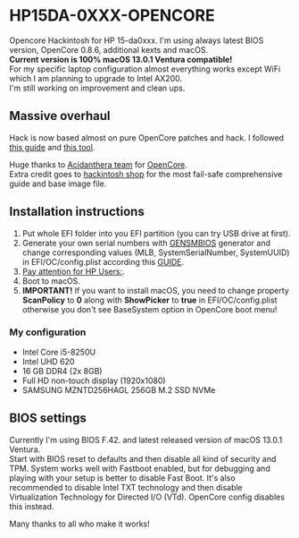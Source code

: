 # HP15DA-0XXX-OPENCORE
Opencore Hackintosh for HP 15-da0xxx. I'm using always latest BIOS version, OpenCore 0.8.6, additional kexts and macOS.\
**Current version is 100% macOS 13.0.1 Ventura compatible!**\
For my specific laptop configuration almost everything works except WiFi which I am planning to upgrade to Intel AX200.\
I'm still working on improvement and clean ups.

## Massive overhaul
Hack is now based almost on pure OpenCore patches and hack. I followed [this guide](https://dortania.github.io/OpenCore-Install-Guide/) and [this tool](https://opencore.slowgeek.com/). 

Huge thanks to [Acidanthera team](https://github.com/acidanthera) for [OpenCore](https://github.com/acidanthera/OpenCorePkg).\
Extra credit goes to [hackintosh shop](https://www.hackintoshshop.com/2810/hackintosh-big-sur-guide/) for the most fail-safe comprehensive guide and base image file.

## Installation instructions

1. Put whole EFI folder into you EFI partition (you can try USB drive at first).
2. Generate your own serial numbers with [GENSMBIOS](https://github.com/corpnewt/GenSMBIOS) generator and change corresponding values (MLB, SystemSerialNumber, SystemUUID) in EFI/OC/config.plist according this [GUIDE](https://dortania.github.io/OpenCore-Install-Guide/config-laptop.plist/kaby-lake.html#starting-point).
3. [Pay attention for HP Users:](https://dortania.github.io/OpenCore-Install-Guide/config-laptop.plist/kaby-lake.html#cleaning-up).
4. Boot to macOS.
5. **IMPORTANT!** If you want to install macOS, you need to change property **ScanPolicy** to **0** along with **ShowPicker** to **true** in EFI/OC/config.plist otherwise you don't see BaseSystem option in OpenCore boot menu!

### My configuration

- Intel Core i5-8250U
- Intel UHD 620
- 16 GB DDR4 (2x 8GB)
- Full HD non-touch display (1920x1080)
- SAMSUNG MZNTD256HAGL 256GB M.2 SSD NVMe

## BIOS settings

Currently I'm using BIOS F.42. and latest released version of macOS 13.0.1 Ventura.\
Start with BIOS reset to defaults and then disable all kind of security and TPM.
System works well with Fastboot enabled, but for debugging and playing with your setup is better to disable Fast Boot.
It's also recommended to disable Intel TXT technology and then disable Virtualization Technology for Directed I/O (VTd). OpenCore config disables this instead.

Many thanks to all who make it works!
